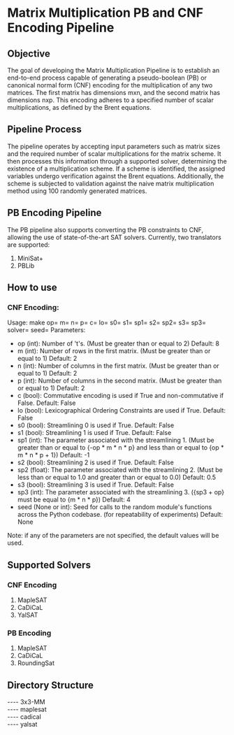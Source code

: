 # Matrix Multiplication PB and CNF Encoding Pipeline

## Objective
The goal of developing the Matrix Multiplication Pipeline is to establish an end-to-end process capable of generating a pseudo-boolean (PB) or canonical normal form (CNF) encoding for the multiplication of any two matrices. The first matrix has dimensions mxn, and the second matrix has dimensions nxp. This encoding adheres to a specified number of scalar multiplications, as defined by the Brent equations.

## Pipeline Process
The pipeline operates by accepting input parameters such as matrix sizes and the required number of scalar multiplications for the matrix scheme. It then processes this information through a supported solver, determining the existence of a multiplication scheme. If a scheme is identified, the assigned variables undergo verification against the Brent equations. Additionally, the scheme is subjected to validation against the naive matrix multiplication method using 100 randomly generated matrices.

## PB Encoding Pipeline
The PB pipeline also supports converting the PB constraints to CNF, allowing the use of state-of-the-art SAT solvers. Currently, two translators are supported:
1. MiniSat+
2. PBLib

## How to use
### CNF Encoding:
Usage: make op= m= n= p= c= lo= s0= s1= sp1= s2= sp2= s3= sp3= solver= seed=
Parameters:
  - op (int): Number of 't's. (Must be greater than or equal to 2) Default: 8
  - m (int): Number of rows in the first matrix. (Must be greater than or equal to 1) Default: 2
  - n (int): Number of columns in the first matrix. (Must be greater than or equal to 1) Default: 2
  - p (int): Number of columns in the second matrix. (Must be greater than or equal to 1) Default: 2
  - c (bool): Commutative encoding is used if True and non-commutative if False. Default: False
  - lo (bool): Lexicographical Ordering Constraints are used if True. Default: False
  - s0 (bool): Streamlining 0 is used if True. Default: False
  - s1 (bool): Streamlining 1 is used if True. Default: False
  - sp1 (int): The parameter associated with the streamlining 1. (Must be greater than or equal to {-op * m * n * p} and less than or equal to {op * m * n * p + 1}) Default: -1
  - s2 (bool): Streamlining 2 is used if True. Default: False
  - sp2 (float): The parameter associated with the streamlining 2. (Must be less than or equal to 1.0 and greater than or equal to 0.0) Default: 0.5
  - s3 (bool): Streamlining 3 is used if True. Default: False
  - sp3 (int): The parameter associated with the streamlining 3. ({sp3 + op} must be equal to {m * n * p}) Default: 4
  - seed (None or int): Seed for calls to the random module's functions across the Python codebase. (for repeatability of experiments) Default: None

Note: if any of the parameters are not specified, the default values will be used.

## Supported Solvers
### CNF Encoding
1. MapleSAT
2. CaDiCaL
3. YalSAT
### PB Encoding
1. MapleSAT
2. CaDiCaL
3. RoundingSat

## Directory Structure
---- 3x3-MM\
---- maplesat\
---- cadical\
---- yalsat
